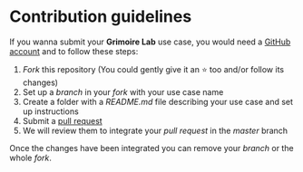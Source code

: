 # Contribution guidelines

If you wanna submit your **Grimoire Lab** use case, you would need a [GitHub account](https://github.com/join) and to follow these steps:

1. *Fork* this repository (You could gently give it an :star: too and/or follow its changes)
2. Set up a *branch* in your *fork* with your use case name
3. Create a folder with a *README.md* file describing your use case and set up instructions
4. Submit a [pull request](https://help.github.com/articles/creating-a-pull-request/)
5. We will review them to integrate your *pull request* in the *master* branch

Once the changes have been integrated you can remove your *branch* or the whole *fork*.
